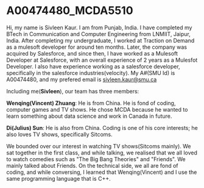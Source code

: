 # A00474480_MCDA5510

Hi, my name is Sivleen Kaur. I am from Punjab, India. I have completed my BTech in Communication and Computer Engineering from LNMIIT, Jaipur, India. After completing my undergraduate, I worked at Traction on Demand as a mulesoft developer for around ten months. Later, the company was acquired by Salesforce, and since then, I have worked as a Mulesoft Developer at Salesforce, with an overall experience of 2 years as a Mulesfot Developer. I also have experience working as a salesforce developer, specifically in the salesforce industries(velocity). My A#(SMU Id) is A00474480, and my prefered email is sivleen.kaur@smu.ca

Including me(**Sivleen**), our team has three members:

**Wenqing(Vincent) Zhuang**: He is from China. He is fond of coding, computer games and TV shows. He chose MCDA because he wanted to learn something about data science and work in Canada in future.

**Di(Julius) Sun**: He is also from China. Coding is one of his core interests; he also loves TV shows, specifically Sitcoms.

We bounded over our interest in watching TV shows(Sitcoms mainly). We sat together in the first class, and while talking, we realised that we all loved to watch comedies such as "The Big Bang Theories" and "Friends". We mainly talked about Friends. On the technical side, we all are fond of coding, and while conversing, I learned that Wenqing(Vincent) and I use the same programming language that is C++.
